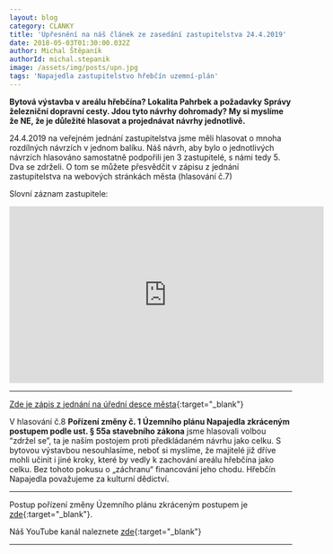 ```yaml
---
layout: blog
category: CLANKY
title: 'Upřesnění na náš článek ze zasedání zastupitelstva 24.4.2019'
date: 2018-05-03T01:30:00.032Z
author: Michal Štěpaník
authorId: michal.stepanik
image: /assets/img/posts/upn.jpg
tags: 'Napajedla zastupitelstvo hřebčín uzemní-plán'
---
```

**Bytová výstavba v areálu hřebčína? Lokalita Pahrbek a požadavky Správy železniční dopravní cesty. Jdou tyto návrhy dohromady? My si myslíme že NE, že je důležité hlasovat a projednávat návrhy jednotlivě.**

24.4.2019 na veřejném jednání zastupitelstva jsme měli hlasovat o mnoha rozdílných návrzích v jednom balíku. Náš návrh, aby bylo o jednotlivých návrzích hlasováno samostatně podpořili jen 3 zastupitelé, s námi tedy 5. Dva se zdrželi. O tom se můžete přesvědčit v zápisu z jednání zastupitelstva na webových stránkách města (hlasování č.7)

Slovní záznam zastupitele: 


<iframe width="560" height="315" src="https://www.youtube.com/embed/He1OBnI4pWk" frameborder="0" allow="accelerometer; autoplay; encrypted-media; gyroscope; picture-in-picture" allowfullscreen></iframe>




---


[Zde je zápis z jednání na úřední desce města](https://www.napajedla.cz/urednideska/1644/ZM%20%C4%8D._04%20dne%2024.04.2019.pdf){:target="_blank"}

V hlasování č.8 **Pořízení změny č. 1 Územního plánu Napajedla zkráceným postupem podle ust. § 55a stavebního zákona** jsme hlasovali volbou “zdržel se”, ta je naším postojem proti předkládaném návrhu jako celku.
S bytovou výstavbou nesouhlasíme, neboť si myslíme, že majitelé již dříve mohli učinit i jiné kroky, které by vedly k zachování areálu hřebčína jako celku. Bez tohoto pokusu o „záchranu“ financování jeho chodu. Hřebčín Napajedla považujeme za kulturní dědictví.


---
Postup pořízení změny Územního plánu zkráceným postupem je [zde](https://drive.google.com/file/d/1U_XP3olt4RVn3_i-EeiNIkU3DMStZn6R/view?usp=sharing){:target="_blank"}.

Náš YouTube kanál naleznete [zde](https://www.youtube.com/channel/UCgoN2Mo3r-xe0iO6N5HRWHA){:target="_blank"}















---
